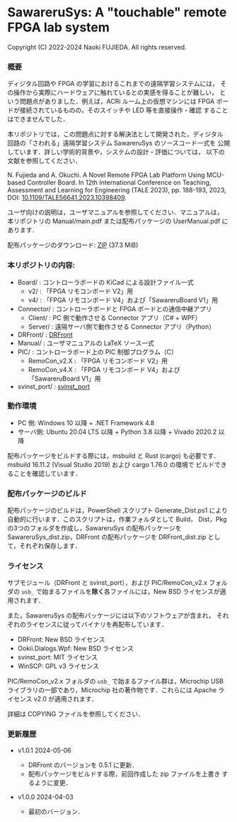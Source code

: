SawareruSys: A "touchable" remote FPGA lab system
=================================================
Copyright (C) 2022-2024 Naoki FUJIEDA. All rights reserved.

### 概要

ディジタル回路や FPGA の学習におけるこれまでの遠隔学習システムには，
その操作から実際にハードウェアに触れているとの実感を得ることが難しい，
という問題点がありました．例えば，ACRi ルーム上の仮想マシンには FPGA
ボードが接続されているものの，そのスイッチや LED 等を直接操作・確認
することはできませんでした．

本リポジトリでは，この問題点に対する解決法として開発された，ディジタル
回路の「さわれる」遠隔学習システム SawareruSys のソースコード一式を
公開しています．詳しい学術的背景や，システムの設計・評価については，
以下の文献を参照してください．

N. Fujieda and A. Okuchi. A Novel Remote FPGA Lab Platform Using
MCU-based Controller Board. In 12th International Conference on
Teaching, Assessment and Learning for Engineering (TALE 2023),
pp. 188-193, 2023, DOI: <a href="https://doi.org/10.1109/TALE56641.2023.10398409">
10.1109/TALE56641.2023.10398409</a>.

ユーザ向けの説明は，ユーザマニュアルを参照してください．マニュアルは，
本リポジトリの Manual/main.pdf または配布パッケージの UserManual.pdf
にあります．

配布パッケージのダウンロード:
<a href="https://aitech.ac.jp/~dslab/nf/SawareruSys/SawareruSys_dist_v1_0_1.zip">
ZIP</a> (37.3 MiB)

### 本リポジトリの内容:
- Board/         : コントローラボードの KiCad による設計ファイル一式
  - v2/          : 「FPGA リモコンボード V2」用
  - v4/          : 「FPGA リモコンボード V4」および「SawareruBoard V1」用
- Connector/     : コントローラボードと FPGA ボードとの通信中継アプリ
  - Client/      : PC 側で動作させる Connector アプリ（C# + WPF）
  - Server/      : 遠隔サーバ側で動作させる Connector アプリ（Python）
- DRFront/       : <a href="https://github.com/nfproc/DRFront">DRFront</a>
- Manual/        : ユーザマニュアルの LaTeX ソース一式
- PIC/           : コントローラボード上の PIC 制御プログラム（C）
  - RemoCon_v2.X : 「FPGA リモコンボード V2」用
  - RemoCon_v4.X : 「FPGA リモコンボード V4」および「SawareruBoard V1」用
- svinst_port/   : <a href="https://github.com/nfproc/svinst_port">svinst_port</a>

### 動作環境
- PC 側: Windows 10 以降 + .NET Framework 4.8
- サーバ側: Ubuntu 20.04 LTS 以降 + Python 3.8 以降 + Vivado 2020.2 以降

配布パッケージをビルドする際には，msbuild と Rust (cargo) も必要です．
msbuild 16.11.2 (Visual Studio 2019) および cargo 1.76.0 の環境で
ビルドできることを確認しています．

### 配布パッケージのビルド
配布パッケージのビルドは，PowerShell スクリプト Generate_Dist.ps1
により自動的に行います．このスクリプトは，作業フォルダとして Build，
Dist，Pkg の3つのフォルダを作成し，SawareruSys の配布パッケージを
SawareruSys_dist.zip，DRFront の配布パッケージを DRFront_dist.zip
として，それぞれ保存します．

### ライセンス
サブモジュール（DRFront と svinst_port），および PIC/RemoCon_v2.x
フォルダの `usb_` で始まるファイルを**除く**各ファイルには，New BSD
ライセンスが適用されます．

また，SawareruSys の配布パッケージには以下のソフトウェアが含まれ，
それぞれのライセンスに従ってバイナリを再配布しています．
- DRFront: New BSD ライセンス
- Ookii.Dialogs.Wpf: New BSD ライセンス
- svinst_port: MIT ライセンス
- WinSCP: GPL v3 ライセンス

PIC/RemoCon_v2.x フォルダの `usb_` で始まるファイル群は，Microchip
USB ライブラリの一部であり，Microchip 社の著作物です．これらには
Apache ライセンス v2.0 が適用されます．

詳細は COPYING ファイルを参照してください．

### 更新履歴
- v1.0.1 2024-05-06
  - DRFront のバージョンを 0.5.1 に更新．
  - 配布パッケージをビルドする際，前回作成した zip ファイルを上書き
    するように変更．

- v1.0.0 2024-04-03
  - 最初のバージョン．